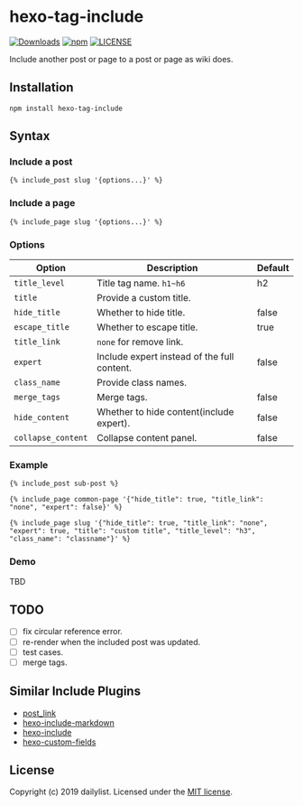 # hexo-tag-include
[![Downloads](https://img.shields.io/npm/dm/hexo-tag-include.svg)](https://www.npmjs.com/package/hexo-tag-include) [![npm](https://img.shields.io/npm/v/hexo-tag-include.svg)](https://www.npmjs.com/package/hexo-tag-include) [![LICENSE](https://img.shields.io/npm/l/hexo-tag-include.svg)](LICENSE)

Include another post or page to a post or page as wiki does.

## Installation
```
npm install hexo-tag-include
```

## Syntax

### Include a post
```
{% include_post slug '{options...}' %}
```

### Include a page
```
{% include_page slug '{options...}' %}
```

### Options
Option | Description | Default
--- | --- | ---
`title_level` | Title tag name. `h1~h6` | h2
`title` | Provide a custom title. |
`hide_title` | Whether to hide title. | false
`escape_title` | Whether to escape title. | true
`title_link` | `none` for remove link. |
`expert` | Include expert instead of the full content. | false
`class_name` | Provide class names. |
`merge_tags` | Merge tags. | false
`hide_content` | Whether to hide content(include expert). | false
`collapse_content` | Collapse content panel. | false

### Example
```
{% include_post sub-post %}

{% include_page common-page '{"hide_title": true, "title_link": "none", "expert": false}' %}

{% include_page slug '{"hide_title": true, "title_link": "none", "expert": true, "title": "custom title", "title_level": "h3", "class_name": "classname"}' %}
```

### Demo
TBD

## TODO
- [ ] fix circular reference error.
- [ ] re-render when the included post was updated.
- [ ] test cases.
- [ ] merge tags.

## Similar Include Plugins
- [post_link](https://hexo.io/docs/tag-plugins#Include-Posts)
- [hexo-include-markdown](https://github.com/tea3/hexo-include-markdown)
- [hexo-include](https://github.com/pirtleshell/hexo-include)
- [hexo-custom-fields](https://github.com/loehnertz/hexo-custom-fields)

## License
Copyright (c) 2019 dailylist. Licensed under the [MIT license](https://github.com/dailylist/hexo-tag-include/blob/master/LICENSE).
